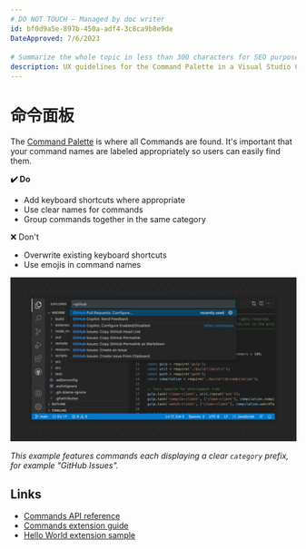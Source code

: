```yaml
---
# DO NOT TOUCH — Managed by doc writer
id: bf0d9a5e-897b-450a-adf4-3c8ca9b8e9de
DateApproved: 7/6/2023

# Summarize the whole topic in less than 300 characters for SEO purpose
description: UX guidelines for the Command Palette in a Visual Studio Code extension.
---
```


# 命令面板

The [Command Palette](/api/references/contribution-points#contributes.commands) is where all Commands are found. It's important that your command names are labeled appropriately so users can easily find them.

**✔️ Do**

- Add keyboard shortcuts where appropriate
- Use clear names for commands
- Group commands together in the same category

❌ Don't

- Overwrite existing keyboard shortcuts
- Use emojis in command names

![Command Palette](images/examples/command-palette.png)

_This example features commands each displaying a clear `category` prefix, for example "GitHub Issues"._

## Links

- [Commands API reference](/api/references/contribution-points#contributes.commands)
- [Commands extension guide](/api/extension-guides/command)
- [Hello World extension sample](https://github.com/microsoft/vscode-extension-samples/tree/main/helloworld-sample)
